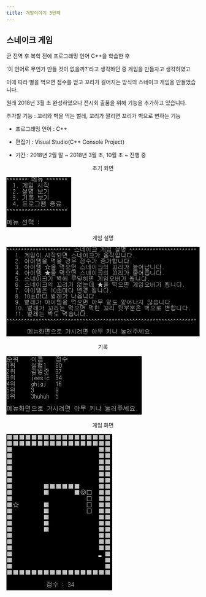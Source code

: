 ```yaml
---
title: 개발이야기 3번째
---
```


## 스네이크 게임

군 전역 후 복학 전에 프로그래밍 언어 C++을 학습한 후

'이 언어로 무언가 만들 것이 없을까?'라고 생각하던 중 게임을 만들자고 생각하였고

이에 따라 별을 먹으면 점수를 얻고 꼬리가 길어지는 방식의 스네이크 게임을 만들었습니다.

원래 2018년 3월 초 완성하였으나 전시회 출품을 위해 기능을 추가하고 있습니다.

추가할 기능 : 꼬리와 벽을 먹는 벌레, 꼬리가 짤리면 꼬리가 벽으로 변하는 기능

* 프로그래밍 언어 : C++

* 편집기 : Visual Studio(C++ Console Project)

* 기간 : 2018년 2월 말 ~ 2018년 3월 초, 10월 초 ~ 진행 중



<center>초기 화면</center>

![1540353088247](..\img\1540353088247.png)



<center>게임 설명</center>

![1540353116774](..\img\1540353116774.png)




<center>기록</center>

![1540353142076](..\img\1540353142076.png)



<center>게임 화면</center>

![1540353163152](..\img\1540353163152.png)